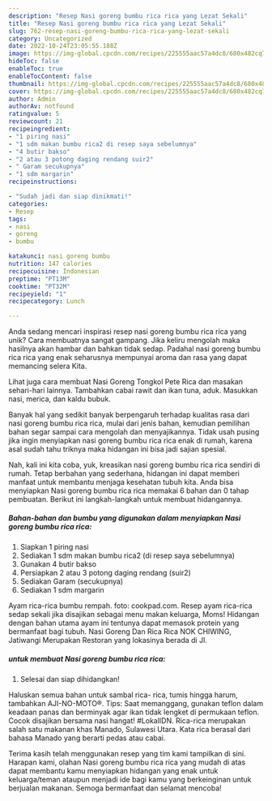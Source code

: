 ```yaml
---
description: "Resep Nasi goreng bumbu rica rica yang Lezat Sekali"
title: "Resep Nasi goreng bumbu rica rica yang Lezat Sekali"
slug: 762-resep-nasi-goreng-bumbu-rica-rica-yang-lezat-sekali
category: Uncategorized
date: 2022-10-24T23:05:55.188Z
image: https://img-global.cpcdn.com/recipes/225555aac57a4dc8/680x482cq70/nasi-goreng-bumbu-rica-rica-foto-resep-utama.jpg
hideToc: false
enableToc: true
enableTocContent: false
thumbnail: https://img-global.cpcdn.com/recipes/225555aac57a4dc8/680x482cq70/nasi-goreng-bumbu-rica-rica-foto-resep-utama.jpg
cover: https://img-global.cpcdn.com/recipes/225555aac57a4dc8/680x482cq70/nasi-goreng-bumbu-rica-rica-foto-resep-utama.jpg
author: Admin
authorAv: notfound
ratingvalue: 5
reviewcount: 21
recipeingredient:
- "1 piring nasi"
- "1 sdm makan bumbu rica2 di resep saya sebelumnya"
- "4 butir bakso"
- "2 atau 3 potong daging rendang suir2"
- " Garam secukupnya"
- "1 sdm margarin"
recipeinstructions:

- "Sudah jadi dan siap dinikmati!"
categories:
- Resep
tags:
- nasi
- goreng
- bumbu

katakunci: nasi goreng bumbu 
nutrition: 147 calories
recipecuisine: Indonesian
preptime: "PT13M"
cooktime: "PT32M"
recipeyield: "1"
recipecategory: Lunch

---
```





Anda sedang mencari inspirasi resep nasi goreng bumbu rica rica yang unik? Cara membuatnya sangat gampang. Jika keliru mengolah maka hasilnya akan hambar dan bahkan tidak sedap. Padahal nasi goreng bumbu rica rica yang enak seharusnya mempunyai aroma dan rasa yang dapat memancing selera Kita.





Lihat juga cara membuat Nasi Goreng Tongkol Pete Rica dan masakan sehari-hari lainnya. Tambahkan cabai rawit dan ikan tuna, aduk. Masukkan nasi, merica, dan kaldu bubuk.

Banyak hal yang sedikit banyak berpengaruh terhadap kualitas rasa dari nasi goreng bumbu rica rica, mulai dari jenis bahan, kemudian pemilihan bahan segar sampai cara mengolah dan menyajikannya. Tidak usah pusing jika ingin menyiapkan nasi goreng bumbu rica rica enak di rumah, karena asal sudah tahu triknya maka hidangan ini bisa jadi sajian spesial.






Nah, kali ini kita coba, yuk, kreasikan nasi goreng bumbu rica rica sendiri di rumah. Tetap berbahan yang sederhana, hidangan ini dapat memberi manfaat untuk membantu menjaga kesehatan tubuh kita. Anda bisa menyiapkan Nasi goreng bumbu rica rica memakai 6 bahan dan 0 tahap pembuatan. Berikut ini langkah-langkah untuk membuat hidangannya.

<!--inarticleads1-->

##### Bahan-bahan dan bumbu yang digunakan dalam menyiapkan Nasi goreng bumbu rica rica:

1. Siapkan 1 piring nasi
1. Sediakan 1 sdm makan bumbu rica2 (di resep saya sebelumnya)
1. Gunakan 4 butir bakso
1. Persiapkan 2 atau 3 potong daging rendang (suir2)
1. Sediakan  Garam (secukupnya)
1. Sediakan 1 sdm margarin


Ayam rica-rica bumbu rempah. foto: cookpad.com. Resep ayam rica-rica sedap sekali jika disajikan sebagai menu makan keluarga, Moms! Hidangan dengan bahan utama ayam ini tentunya dapat memasok protein yang bermanfaat bagi tubuh. Nasi Goreng Dan Rica Rica NOK CHIWING, Jatiwangi Merupakan Restoran yang lokasinya berada di Jl. 

<!--inarticleads2-->

#####  untuk membuat Nasi goreng bumbu rica rica:


1. Selesai dan siap dihidangkan!

Haluskan semua bahan untuk sambal rica- rica, tumis hingga harum, tambahkan AJI-NO-MOTO®. Tips: Saat memanggang, gunakan teflon dalam keadaan panas dan berminyak agar ikan tidak lengket di permukaan teflon. Cocok disajikan bersama nasi hangat! #LokalIDN. Rica-rica merupakan salah satu makanan khas Manado, Sulawesi Utara. Kata rica berasal dari bahasa Manado yang berarti pedas atau cabai. 

Terima kasih telah menggunakan resep yang tim kami tampilkan di sini. Harapan kami, olahan Nasi goreng bumbu rica rica yang mudah di atas dapat membantu kamu menyiapkan hidangan yang enak untuk keluarga/teman ataupun menjadi ide bagi kamu yang berkeinginan untuk berjualan makanan. Semoga bermanfaat dan selamat mencoba!
